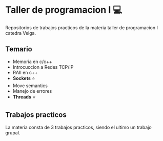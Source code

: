 # Taller de programacion I 💻

Repositorios de trabajos practicos de la materia taller de programacion I catedra Veiga.

## Temario 

* Memoria en c/c++
* Introcuccion a Redes TCP/IP
* RAII en c++
* **Sockets** ⭐
* Move semantics
* Manejo de errores
* **Threads** ⭐

## Trabajos practicos

La materia consta de 3 trabajos practicos, siendo el ultimo un trabajo grupal.
